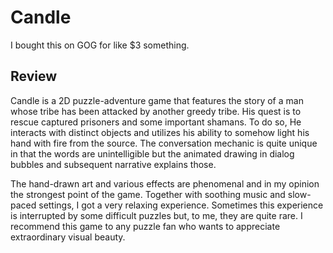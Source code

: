 # Candle

I bought this on GOG for like $3 something.

## Review

Candle is a 2D puzzle-adventure game that features the story of a man whose tribe has been attacked by another greedy tribe. His quest is to rescue captured prisoners and some important shamans. To do so, He interacts with distinct objects and utilizes his ability to somehow light his hand with fire from the source. The conversation mechanic is quite unique in that the words are unintelligible but the animated drawing in dialog bubbles and subsequent narrative explains those.

The hand-drawn art and various effects are phenomenal and in my opinion the strongest point of the game. Together with soothing music and slow-paced settings, I got a very relaxing experience. Sometimes this experience is interrupted by some difficult puzzles but, to me, they are quite rare. I recommend this game to any puzzle fan who wants to appreciate extraordinary visual beauty.

